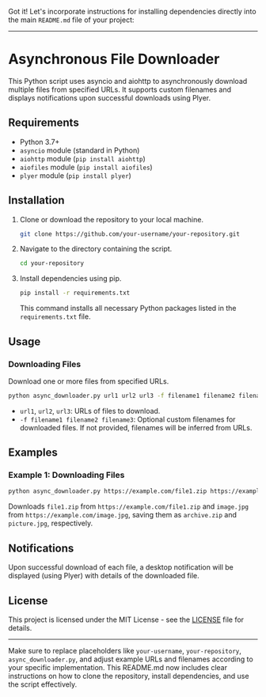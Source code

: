 Got it! Let's incorporate instructions for installing dependencies directly into the main `README.md` file of your project:

---

# Asynchronous File Downloader

This Python script uses asyncio and aiohttp to asynchronously download multiple files from specified URLs. It supports custom filenames and displays notifications upon successful downloads using Plyer.

## Requirements

- Python 3.7+
- `asyncio` module (standard in Python)
- `aiohttp` module (`pip install aiohttp`)
- `aiofiles` module (`pip install aiofiles`)
- `plyer` module (`pip install plyer`)

## Installation

1. Clone or download the repository to your local machine.

   ```bash
   git clone https://github.com/your-username/your-repository.git
   ```

2. Navigate to the directory containing the script.

   ```bash
   cd your-repository
   ```

3. Install dependencies using pip.

   ```bash
   pip install -r requirements.txt
   ```

   This command installs all necessary Python packages listed in the `requirements.txt` file.

## Usage

### Downloading Files

Download one or more files from specified URLs.

```bash
python async_downloader.py url1 url2 url3 -f filename1 filename2 filename3
```

- `url1`, `url2`, `url3`: URLs of files to download.
- `-f filename1 filename2 filename3`: Optional custom filenames for downloaded files. If not provided, filenames will be inferred from URLs.

## Examples

### Example 1: Downloading Files

```bash
python async_downloader.py https://example.com/file1.zip https://example.com/image.jpg -f archive.zip picture.jpg
```

Downloads `file1.zip` from `https://example.com/file1.zip` and `image.jpg` from `https://example.com/image.jpg`, saving them as `archive.zip` and `picture.jpg`, respectively.

## Notifications

Upon successful download of each file, a desktop notification will be displayed (using Plyer) with details of the downloaded file.

## License

This project is licensed under the MIT License - see the [LICENSE](LICENSE) file for details.

---

Make sure to replace placeholders like `your-username`, `your-repository`, `async_downloader.py`, and adjust example URLs and filenames according to your specific implementation. This README.md now includes clear instructions on how to clone the repository, install dependencies, and use the script effectively.
